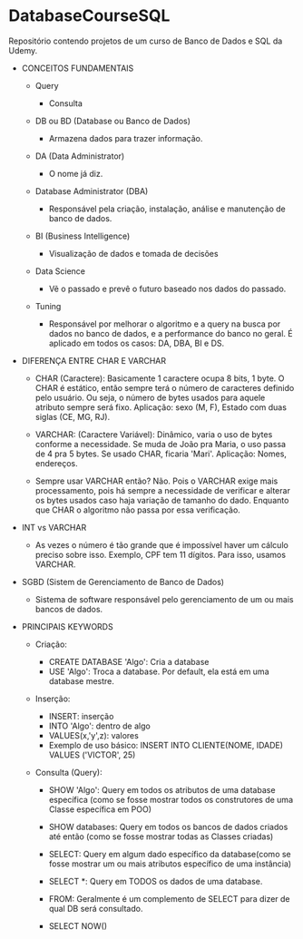 # DatabaseCourseSQL
Repositório contendo projetos de um curso de Banco de Dados e SQL da Udemy.

- CONCEITOS FUNDAMENTAIS

    - Query
        - Consulta

    - DB ou BD (Database ou Banco de Dados)
        - Armazena dados para trazer informação.

    - DA (Data Administrator)
        - O nome já diz.

    - Database Administrator (DBA)
        - Responsável pela criação, instalação, análise e manutenção de banco de dados.

    - BI (Business Intelligence)
        - Visualização de dados e tomada de decisões

    - Data Science
        - Vẽ o passado e prevê o futuro baseado nos dados do passado.

    - Tuning
        - Responsável por melhorar o algoritmo e a query na busca por dados no banco de dados, e a performance do banco no geral. É aplicado em todos os casos: DA, DBA, BI e DS.

- DIFERENÇA ENTRE CHAR E VARCHAR
    - CHAR (Caractere): Basicamente 1 caractere ocupa 8 bits, 1 byte. O CHAR é estático, então sempre terá o número de caracteres definido pelo usuário. Ou seja, o número de bytes usados para aquele atributo sempre será fixo. Aplicação: sexo (M, F), Estado com duas siglas (CE, MG, RJ).

    - VARCHAR: (Caractere Variável): Dinâmico, varia o uso de bytes conforme a necessidade. Se muda de João pra Maria, o uso passa de 4 pra 5 bytes. Se usado CHAR, ficaria 'Mari'. Aplicação: Nomes, endereços.

    - Sempre usar VARCHAR então? Não. Pois o VARCHAR exige mais processamento, pois há sempre a necessidade de verificar e alterar os bytes usados caso haja variação de tamanho do dado. Enquanto que CHAR o algoritmo não passa por essa verificação.

- INT vs VARCHAR
    - As vezes o número é tão grande que é impossível haver um cálculo preciso sobre isso. Exemplo, CPF tem 11 dígitos. Para isso, usamos VARCHAR.

- SGBD (Sistem de Gerenciamento de Banco de Dados)
    - Sistema de software responsável pelo gerenciamento de um ou mais bancos de dados.

- PRINCIPAIS KEYWORDS
    - Criação:
        - CREATE DATABASE 'Algo': Cria a database
        - USE 'Algo': Troca a database. Por default, ela está em uma database mestre.

    - Inserção:
        - INSERT: inserção
        - INTO 'Algo': dentro de algo
        - VALUES(x,'y',z): valores
        - Exemplo de uso básico: INSERT INTO CLIENTE(NOME, IDADE) VALUES ('VICTOR', 25)

    - Consulta (Query):
        - SHOW 'Algo': Query em todos os atributos de uma database específica (como se fosse mostrar todos os construtores de uma Classe específica em POO)
        - SHOW databases: Query em todos os bancos de dados criados até então (como se fosse mostrar todas as Classes criadas)

        - SELECT: Query em algum dado específico da database(como se fosse mostrar um ou mais atributos específico de uma instância)
        - SELECT *: Query em TODOS os dados de uma database.
        - FROM: Geralmente é um complemento de SELECT para dizer de qual DB será consultado.
        - SELECT NOW()